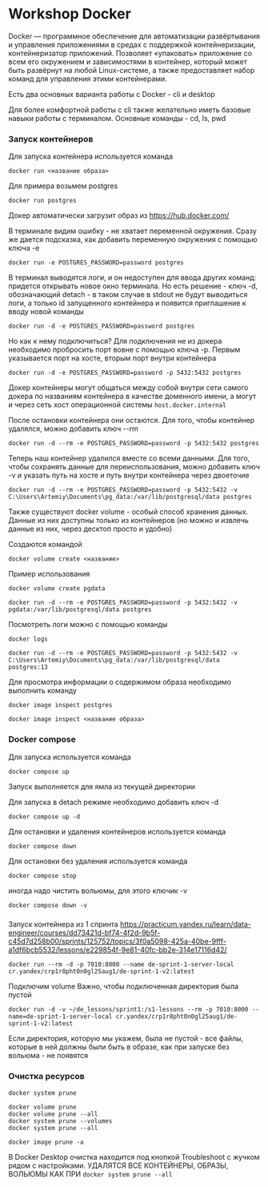 # Workshop Docker

Docker — программное обеспечение для автоматизации развёртывания и управления приложениями в средах с поддержкой контейнеризации, контейнеризатор приложений. Позволяет «упаковать» приложение со всем его окружением и зависимостями в контейнер, который может быть развёрнут на любой Linux-системе, а также предоставляет набор команд для управления этими контейнерами. 

Есть два основных варианта работы с Docker - cli и desktop

Для более комфортной работы с cli также желательно иметь базовые навыки работы с терминалом. Основные команды - cd, ls, pwd



### Запуск контейнеров
Для запуска контейнера используется команда 

```docker run <название образа>```

Для примера возьмем postgres

```
docker run postgres
```
Докер автоматически загрузит образ из https://hub.docker.com/

В терминале видим ошибку - не хватает переменной окружения. Сразу же дается подсказка, как добавить переменную окружения с помощью ключа -e
```
docker run -e POSTGRES_PASSWORD=password postgres
```

В терминал выводятся логи, и он недоступен для ввода других команд: придется открывать новое окно терминала. 
Но есть решение - ключ -d, обозначающий detach - в таком случае в stdout не будут выводиться логи, а только id запущенного контейнера и появится приглашение к вводу новой команды
```
docker run -d -e POSTGRES_PASSWORD=password postgres
```

Но как к нему подключиться? Для подключения не из докера необходимо пробросить порт вовне с помощью ключа -p. Первым указывается порт на хосте, вторым порт внутри контейнера
```
docker run -d -e POSTGRES_PASSWORD=password -p 5432:5432 postgres
```

Докер контейнеры могут общаться между собой внутри сети самого докера по названиям контейнера в качестве доменного имени, а могут и через сеть хост операционной системы `host.docker.internal`


После остановки контейнера они остаются. Для того, чтобы контейнер удалялся, можно добавить ключ --rm
```
docker run -d --rm -e POSTGRES_PASSWORD=password -p 5432:5432 postgres
```


Теперь наш контейнер удалился вместе со всеми данными. Для того, чтобы сохранять данные для переиспользования, можно добавить ключ -v и указать путь на хосте и путь внутри контейнера через двоеточие
```
docker run -d --rm -e POSTGRES_PASSWORD=password -p 5432:5432 -v C:\Users\Artemiy\Documents\pg_data:/var/lib/postgresql/data postgres
```

Также существуют docker volume - особый способ хранения данных. Данные из них доступны только из контейнеров (но можно и извлечь данные из них, через десктоп просто и удобно)


Создаются командой
```
docker volume create <название>
```

Пример использования

```
docker volume create pgdata

docker run -d --rm -e POSTGRES_PASSWORD=password -p 5432:5432 -v pgdata:/var/lib/postgresql/data postgres
```



Посмотреть логи можно с помощью команды
```
docker logs
```

```
docker run -d --rm -e POSTGRES_PASSWORD=password -p 5432:5432 -v C:\Users\Artemiy\Documents\pg_data:/var/lib/postgresql/data postgres:13
```

Для просмотра информации о содержимом образа необходимо выполнить команду 
```
docker image inspect postgres
```
```
docker image inspect <название образа>
```


### Docker compose

Для запуска используется команда
```
docker compose up 
```
Запуск выполняется для ямла из текущей директории


Для запуска в detach режиме необходимо добавить ключ -d
```
docker compose up -d 
```

Для остановки и удаления контейнеров используется команда
```
docker compose down
```

Для остановки без удаления используется команда
```
docker compose stop
```

иногда надо чистить вольюмы, для этого ключик -v
```
docker compose down -v
```



###

Запуск контейнера из 1 спринта https://practicum.yandex.ru/learn/data-engineer/courses/dd73421d-bf74-4f2d-9b5f-c45d7d258b00/sprints/125752/topics/3f0a5098-425a-40be-9fff-a1df6bcb5532/lessons/e229854f-9e81-40fc-bb2e-314e17116d42/
```
docker run --rm -d -p 7010:8000 --name de-sprint-1-server-local cr.yandex/crp1r8pht0n0gl25aug1/de-sprint-1-v2:latest 
```

Подключим volume
Важно, чтобы подключенная директория была пустой
```
docker run -d -v ~/de_lessons/sprint1:/s1-lessons --rm -p 7010:8000 --name=de-sprint-1-server-local cr.yandex/crp1r8pht0n0gl25aug1/de-sprint-1-v2:latest
```
Если директория, которую мы укажем, была не пустой - все файлы, которые в ней должны были быть в образе, как при запуске без вольюма - не появятся

### Очистка ресурсов

```
docker system prune
```

```
docker volume prune
docker volume prune --all
docker system prune --volumes
docker system prune --all
```

```
docker image prune -a
```

В Docker Desktop очистка находится под кнопкой Troubleshoot с жучком рядом с настройками. УДАЛЯТСЯ ВСЕ КОНТЕЙНЕРЫ, ОБРАЗЫ, ВОЛЬЮМЫ КАК ПРИ `docker system prune --all`
